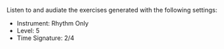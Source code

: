 Listen to and audiate the exercises generated with the following settings:

- Instrument: Rhythm Only
- Level: 5
- Time Signature: 2/4